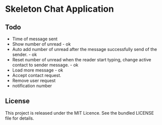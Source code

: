# Skeleton Chat Application

## Todo
 - Time of message sent
 - Show number of unread - ok
 - Auto add number of unread after the message successfully send of the sender. - ok
 - Reset number of unread when the reader start typing, change active contact to sender message. - ok
 - Load more message - ok
 - Accept contact request.
 - Remove user request
 - notification number

## License
This project is released under the MIT Licence. See the bundled LICENSE file for details.
